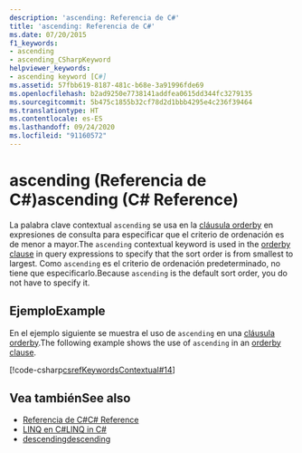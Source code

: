 ```yaml
---
description: 'ascending: Referencia de C#'
title: 'ascending: Referencia de C#'
ms.date: 07/20/2015
f1_keywords:
- ascending
- ascending_CSharpKeyword
helpviewer_keywords:
- ascending keyword [C#]
ms.assetid: 57fbb619-8187-481c-b68e-3a91996fde69
ms.openlocfilehash: b2ad9250e7738141addfea0615dd344fc3279135
ms.sourcegitcommit: 5b475c1855b32cf78d2d1bbb4295e4c236f39464
ms.translationtype: HT
ms.contentlocale: es-ES
ms.lasthandoff: 09/24/2020
ms.locfileid: "91160572"
---
```

# <a name="ascending-c-reference"></a><span data-ttu-id="64c8f-103">ascending (Referencia de C#)</span><span class="sxs-lookup"><span data-stu-id="64c8f-103">ascending (C# Reference)</span></span>

<span data-ttu-id="64c8f-104">La palabra clave contextual `ascending` se usa en la [cláusula orderby](./orderby-clause.md) en expresiones de consulta para especificar que el criterio de ordenación es de menor a mayor.</span><span class="sxs-lookup"><span data-stu-id="64c8f-104">The `ascending` contextual keyword is used in the [orderby clause](./orderby-clause.md) in query expressions to specify that the sort order is from smallest to largest.</span></span> <span data-ttu-id="64c8f-105">Como `ascending` es el criterio de ordenación predeterminado, no tiene que especificarlo.</span><span class="sxs-lookup"><span data-stu-id="64c8f-105">Because `ascending` is the default sort order, you do not have to specify it.</span></span>  
  
## <a name="example"></a><span data-ttu-id="64c8f-106">Ejemplo</span><span class="sxs-lookup"><span data-stu-id="64c8f-106">Example</span></span>  

 <span data-ttu-id="64c8f-107">En el ejemplo siguiente se muestra el uso de `ascending` en una [cláusula orderby](./orderby-clause.md).</span><span class="sxs-lookup"><span data-stu-id="64c8f-107">The following example shows the use of `ascending` in an [orderby clause](./orderby-clause.md).</span></span>  
  
[!code-csharp[csrefKeywordsContextual#14](~/samples/snippets/csharp/VS_Snippets_VBCSharp/csrefKeywordsContextual/CS/csrefKeywordsContextual.cs#14)]
  
## <a name="see-also"></a><span data-ttu-id="64c8f-108">Vea también</span><span class="sxs-lookup"><span data-stu-id="64c8f-108">See also</span></span>

- [<span data-ttu-id="64c8f-109">Referencia de C#</span><span class="sxs-lookup"><span data-stu-id="64c8f-109">C# Reference</span></span>](../index.md)
- [<span data-ttu-id="64c8f-110">LINQ en C#</span><span class="sxs-lookup"><span data-stu-id="64c8f-110">LINQ in C#</span></span>](../../linq/index.md)
- [<span data-ttu-id="64c8f-111">descending</span><span class="sxs-lookup"><span data-stu-id="64c8f-111">descending</span></span>](./descending.md)
